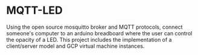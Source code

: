 # MQTT-LED

Using the open source mosquitto broker and MQTT protocols, connect someone's computer to an arduino breadboard where the user can control the opacity of a LED. This project includes the implementation of a client/server model and GCP virtual machine instances.
